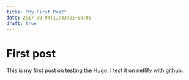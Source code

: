 ```yaml
---
title: "My First Post"
date: 2017-09-04T11:43:01+08:00
draft: true
---
```

# First post 
This is my first post on testing the Hugo.
I test it on netlify with github.
